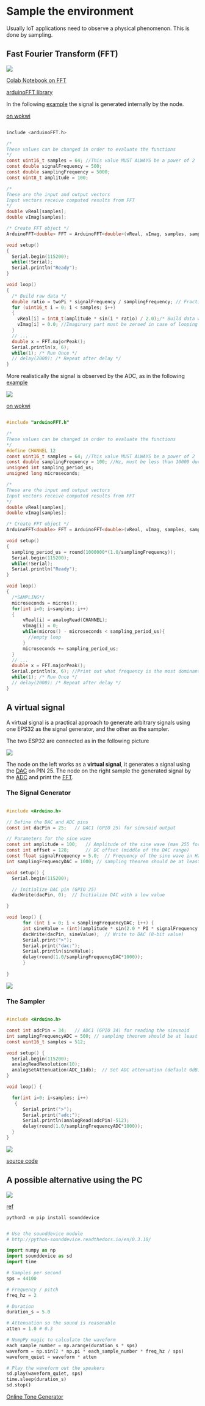 
# Sample the environment

Usually IoT applications need to observe a physical phenomenon. This is done by sampling.

## Fast Fourier Transform (FFT)

![](assets/images/2024-12-17-04-19-02.png)

[Colab Notebook on FFT](https://colab.research.google.com/drive/1nuZx095lzt2d9h42N7yNu13crGg9eS9A
)

[arduinoFFT library](https://github.com/kosme/arduinoFFT)

In the following [example](https://github.com/kosme/arduinoFFT/blob/master/Examples/FFT_01/FFT_01.ino) the signal is generated internally by the node.

[on wokwi](https://wokwi.com/projects/424775322523875329)

```c

include <arduinoFFT.h>

/*
These values can be changed in order to evaluate the functions
*/
const uint16_t samples = 64; //This value MUST ALWAYS be a power of 2
const double signalFrequency = 500;
const double samplingFrequency = 5000;
const uint8_t amplitude = 100;

/*
These are the input and output vectors
Input vectors receive computed results from FFT
*/
double vReal[samples];
double vImag[samples];

/* Create FFT object */
ArduinoFFT<double> FFT = ArduinoFFT<double>(vReal, vImag, samples, samplingFrequency);

void setup()
{
  Serial.begin(115200);
  while(!Serial);
  Serial.println("Ready");
}

void loop()
{
  /* Build raw data */
  double ratio = twoPi * signalFrequency / samplingFrequency; // Fraction of a complete cycle stored at each sample (in radians)
  for (uint16_t i = 0; i < samples; i++)
  {
    vReal[i] = int8_t(amplitude * sin(i * ratio) / 2.0);/* Build data with positive and negative values*/
    vImag[i] = 0.0; //Imaginary part must be zeroed in case of looping to avoid wrong calculations and overflows
  }
  // ...
  double x = FFT.majorPeak();
  Serial.println(x, 6);
  while(1); /* Run Once */
  // delay(2000); /* Repeat after delay */
}

```

More realistically the signal is observed by the ADC, as in the following [example](https://github.com/kosme/arduinoFFT/blob/master/Examples/FFT_03/FFT_03.ino)

![](assets/images/2025-03-10-09-14-30.png)

[on wokwi](https://wokwi.com/projects/425024705467787265)

```c

#include "arduinoFFT.h"

/*
These values can be changed in order to evaluate the functions
*/
#define CHANNEL 12
const uint16_t samples = 64; //This value MUST ALWAYS be a power of 2
const double samplingFrequency = 100; //Hz, must be less than 10000 due to ADC
unsigned int sampling_period_us;
unsigned long microseconds;

/*
These are the input and output vectors
Input vectors receive computed results from FFT
*/
double vReal[samples];
double vImag[samples];

/* Create FFT object */
ArduinoFFT<double> FFT = ArduinoFFT<double>(vReal, vImag, samples, samplingFrequency);

void setup()
{
  sampling_period_us = round(1000000*(1.0/samplingFrequency));
  Serial.begin(115200);
  while(!Serial);
  Serial.println("Ready");
}

void loop()
{
  /*SAMPLING*/
  microseconds = micros();
  for(int i=0; i<samples; i++)
  {
      vReal[i] = analogRead(CHANNEL);
      vImag[i] = 0;
      while(micros() - microseconds < sampling_period_us){
        //empty loop
      }
      microseconds += sampling_period_us;
  }
  // ... 
  double x = FFT.majorPeak();
  Serial.println(x, 6); //Print out what frequency is the most dominant.
  while(1); /* Run Once */
  // delay(2000); /* Repeat after delay */
}
```

## A virtual signal

A virtual signal is a practical approach to generate arbitrary signals using one EPS32 as the signal generator, and the other as the sampler. 

The two ESP32 are connected as in the following picture

![](assets/images/2024-12-16-17-23-45.png)

The node on the left works as a **virtual signal**, it generates a signal using the [DAC](https://www.electronicwings.com/esp32/dac-digital-to-analog-converter-esp32) on PIN 25. 
The node on the right sample the generated signal by the [ADC](https://www.electronicwings.com/esp32/adc-of-esp32) and print the [FFT](). 

### The Signal Generator

```c

#include <Arduino.h>

// Define the DAC and ADC pins
const int dacPin = 25;   // DAC1 (GPIO 25) for sinusoid output

// Parameters for the sine wave
const int amplitude = 100;   // Amplitude of the sine wave (max 255 for 8-bit DAC)
const int offset = 128;      // DC offset (middle of the DAC range)
const float signalFrequency = 5.0;  // Frequency of the sine wave in Hz
int samplingFrequencyDAC = 1000; // sampling theorem should be at least 2*frequency

void setup() {
  Serial.begin(115200);

  // Initialize DAC pin (GPIO 25)
  dacWrite(dacPin, 0);  // Initialize DAC with a low value

}

void loop() {
      for (int i = 0; i < samplingFrequencyDAC; i++) {
      int sineValue = (int)(amplitude * sin(2.0 * PI * signalFrequency * i / samplingFrequencyDAC) + offset);
      dacWrite(dacPin, sineValue);  // Write to DAC (8-bit value)
      Serial.print(">");
      Serial.print("dac:");    
      Serial.println(sineValue);
      delay(round(1.0/samplingFrequencyDAC*1000));
      } 
    
}

```

![](assets/images/2024-12-17-03-54-47.png)

### The Sampler

```c

#include <Arduino.h>

const int adcPin = 34;   // ADC1 (GPIO 34) for reading the sinusoid
int samplingFrequencyADC = 500; // sampling theorem should be at least 2*frequency
const uint16_t samples = 512; 

void setup() {
  Serial.begin(115200);
  analogReadResolution(10); 
  analogSetAttenuation(ADC_11db);  // Set ADC attenuation (default 0dB)
}

void loop() {

  for(int i=0; i<samples; i++)
   {
      Serial.print(">");
      Serial.print("adc:");    
      Serial.println(analogRead(adcPin)-512);
      delay(round(1.0/samplingFrequencyADC*1000));
  }
}

```

![](assets/images/2024-12-17-03-53-48.png)

[source code](https://github.com/andreavitaletti/documents/tree/main/PlatformIO/Projects/virtual%20sensor)

## A possible alternative using the PC

![](assets/images/2024-12-17-04-23-56.png)

[ref](https://forum.arduino.cc/t/how-to-read-data-from-audio-jack/458301/3)

``` python3 -m pip install sounddevice ```

```python

# Use the sounddevice module
# http://python-sounddevice.readthedocs.io/en/0.3.10/

import numpy as np
import sounddevice as sd
import time

# Samples per second
sps = 44100

# Frequency / pitch
freq_hz = 2

# Duration
duration_s = 5.0

# Attenuation so the sound is reasonable
atten = 1.0 # 0.3

# NumpPy magic to calculate the waveform
each_sample_number = np.arange(duration_s * sps)
waveform = np.sin(2 * np.pi * each_sample_number * freq_hz / sps)
waveform_quiet = waveform * atten

# Play the waveform out the speakers
sd.play(waveform_quiet, sps)
time.sleep(duration_s)
sd.stop()

```

[Online Tone Generator](https://onlinetonegenerator.com/)

